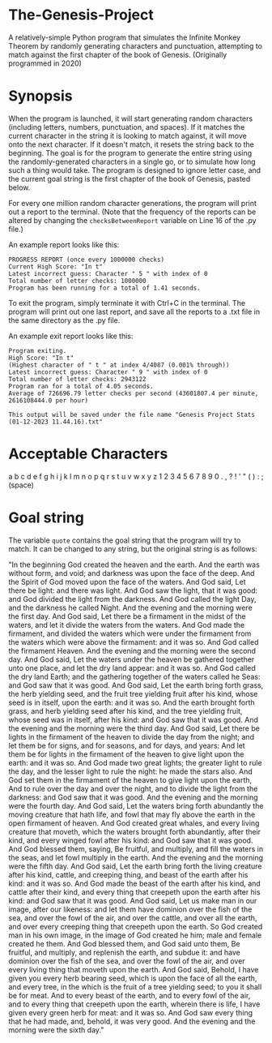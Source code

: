 # The-Genesis-Project
A relatively-simple Python program that simulates the Infinite Monkey Theorem by randomly generating characters and punctuation, attempting to match against the first chapter of the book of Genesis. 
(Originally programmed in 2020)

# Synopsis
When the program is launched, it will start generating random characters (including letters, numbers, punctuation, and spaces). If it matches the current character in the string it is looking to match against, it will move onto the next character. If it doesn't match, it resets the string back to the beginning. The goal is for the program to generate the entire string using the randomly-generated characters in a single go, or to simulate how long such a thing would take. 
The program is designed to ignore letter case, and the current goal string is the first chapter of the book of Genesis, pasted below.

For every one million random character generations, the program will print out a report to the terminal. (Note that the frequency of the reports can be altered by changing the `checksBetweenReport` variable on Line 16 of the .py file.)

An example report looks like this:
```
PROGRESS REPORT (once every 1000000 checks)
Current High Score: "In t"
Latest incorrect guess: Character " 5 " with index of 0
Total number of letter checks: 1000000
Program has been running for a total of 1.41 seconds.
```
To exit the program, simply terminate it with Ctrl+C in the terminal. The program will print out one last report, and save all the reports to a .txt file in the same directory as the .py file.


An example exit report looks like this:
```
Program exiting.
High Score: "In t"
(Highest character of " t " at index 4/4087 (0.001% through))
Latest incorrect guess: Character " 9 " with index of 0
Total number of letter checks: 2943122
Program ran for a total of 4.05 seconds.
Average of 726696.79 letter checks per second (43601807.4 per minute, 2616108444.0 per hour)

This output will be saved under the file name "Genesis Project Stats (01-12-2023 11.44.16).txt"
```
# Acceptable Characters
a b c d e f g h i j k l m n o p q r s t u v w x y z 1 2 3 4 5 6 7 8 9 0 . , ? ! ' " ( ) : ; (space)

# Goal string
The variable `quote` contains the goal string that the program will try to match. It can be changed to any string, but the original string is as follows:

"In the beginning God created the heaven and the earth. And the earth was without form, and void; and darkness was upon the face of the deep. And the Spirit of God moved upon the face of the waters. And God said, Let there be light: and there was light. And God saw the light, that it was good: and God divided the light from the darkness. And God called the light Day, and the darkness he called Night. And the evening and the morning were the first day. And God said, Let there be a firmament in the midst of the waters, and let it divide the waters from the waters. And God made the firmament, and divided the waters which were under the firmament from the waters which were above the firmament: and it was so. And God called the firmament Heaven. And the evening and the morning were the second day. And God said, Let the waters under the heaven be gathered together unto one place, and let the dry land appear: and it was so. And God called the dry land Earth; and the gathering together of the waters called he Seas: and God saw that it was good. And God said, Let the earth bring forth grass, the herb yielding seed, and the fruit tree yielding fruit after his kind, whose seed is in itself, upon the earth: and it was so. And the earth brought forth grass, and herb yielding seed after his kind, and the tree yielding fruit, whose seed was in itself, after his kind: and God saw that it was good. And the evening and the morning were the third day. And God said, Let there be lights in the firmament of the heaven to divide the day from the night; and let them be for signs, and for seasons, and for days, and years: And let them be for lights in the firmament of the heaven to give light upon the earth: and it was so. And God made two great lights; the greater light to rule the day, and the lesser light to rule the night: he made the stars also. And God set them in the firmament of the heaven to give light upon the earth, And to rule over the day and over the night, and to divide the light from the darkness: and God saw that it was good. And the evening and the morning were the fourth day. And God said, Let the waters bring forth abundantly the moving creature that hath life, and fowl that may fly above the earth in the open firmament of heaven. And God created great whales, and every living creature that moveth, which the waters brought forth abundantly, after their kind, and every winged fowl after his kind: and God saw that it was good. And God blessed them, saying, Be fruitful, and multiply, and fill the waters in the seas, and let fowl multiply in the earth. And the evening and the morning were the fifth day. And God said, Let the earth bring forth the living creature after his kind, cattle, and creeping thing, and beast of the earth after his kind: and it was so. And God made the beast of the earth after his kind, and cattle after their kind, and every thing that creepeth upon the earth after his kind: and God saw that it was good. And God said, Let us make man in our image, after our likeness: and let them have dominion over the fish of the sea, and over the fowl of the air, and over the cattle, and over all the earth, and over every creeping thing that creepeth upon the earth. So God created man in his own image, in the image of God created he him; male and female created he them. And God blessed them, and God said unto them, Be fruitful, and multiply, and replenish the earth, and subdue it: and have dominion over the fish of the sea, and over the fowl of the air, and over every living thing that moveth upon the earth. And God said, Behold, I have given you every herb bearing seed, which is upon the face of all the earth, and every tree, in the which is the fruit of a tree yielding seed; to you it shall be for meat. And to every beast of the earth, and to every fowl of the air, and to every thing that creepeth upon the earth, wherein there is life, I have given every green herb for meat: and it was so. And God saw every thing that he had made, and, behold, it was very good. And the evening and the morning were the sixth day."

